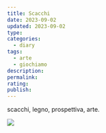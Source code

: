 ```yaml
---
title: Scacchi
date: 2023-09-02
updated: 2023-09-02
type: 
categories:
  - diary
tags:
  - arte
  - giochiamo
description: 
permalink: 
rating: 
publish: 
---
```

scacchi, legno, prospettiva, arte.

![](../../../assets/img/art/scacchi-arte-legno-3d.webp)